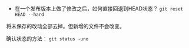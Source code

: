 




- 在一个发布版本上做了修改之后，如何直接回退到HEAD状态？
`git reset HEAD --hard`

将未保存的改动全部去掉。但新增的文件不会改变。

确认状态的方法：
`git status -uno`







